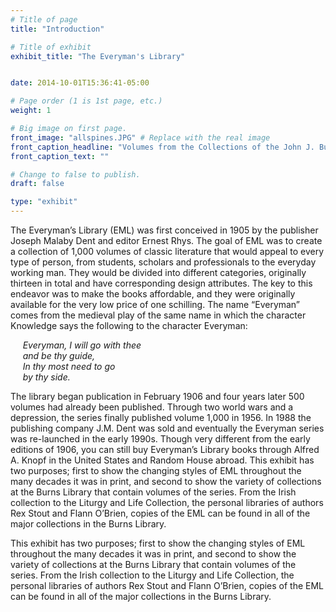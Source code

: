 ```yaml
---
# Title of page
title: "Introduction"

# Title of exhibit
exhibit_title: "The Everyman's Library"


date: 2014-10-01T15:36:41-05:00

# Page order (1 is 1st page, etc.)
weight: 1

# Big image on first page.
front_image: "allspines.JPG" # Replace with the real image
front_caption_headline: "Volumes from the Collections of the John J. Burns Library"
front_caption_text: ""

# Change to false to publish.
draft: false

type: "exhibit"
---
```


The Everyman’s Library (EML) was first conceived in 1905 by the publisher Joseph Malaby
Dent and editor Ernest Rhys. The goal of EML was to create a collection of 1,000 volumes of
classic literature that would appeal to every type of person, from students, scholars and
professionals to the everyday working man. They would be divided into different categories,
originally thirteen in total and have corresponding design attributes. The key to this endeavor
was to make the books affordable, and they were originally available for the very low price of
one schilling. The name “Everyman” comes from the medieval play of the same name in which
the character Knowledge says the following to the character Everyman:


&nbsp;&nbsp;&nbsp;&nbsp;&nbsp;*Everyman, I will go with thee*  
&nbsp;&nbsp;&nbsp;&nbsp;&nbsp;*and be thy guide,*  
&nbsp;&nbsp;&nbsp;&nbsp;&nbsp;*In thy most need to go*  
&nbsp;&nbsp;&nbsp;&nbsp;&nbsp;*by thy side.*  


The library began publication in February 1906 and four years later 500 volumes had already
been published. Through two world wars and a depression, the series finally published volume
1,000 in 1956. In 1988 the publishing company J.M. Dent was sold and eventually the Everyman
series was re-launched in the early 1990s. Though very different from the early editions of 1906,
you can still buy Everyman’s Library books through Alfred A. Knopf in the United States and
Random House abroad.
This exhibit has two purposes; first to show the changing styles of EML throughout the many
decades it was in print, and second to show the variety of collections at the Burns Library that
contain volumes of the series. From the Irish collection to the Liturgy and Life Collection, the
personal libraries of authors Rex Stout and Flann O’Brien, copies of the EML can be found in all
of the major collections in the Burns Library.

This exhibit has two purposes; first to show the changing styles of EML throughout the many
decades it was in print, and second to show the variety of collections at the Burns Library that
contain volumes of the series. From the Irish collection to the Liturgy and Life Collection, the
personal libraries of authors Rex Stout and Flann O’Brien, copies of the EML can be found in all
of the major collections in the Burns Library.
